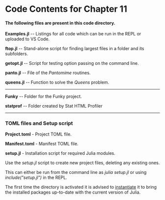 # Code Contents for Chapter 11

#### The following files are present in this code directory.

**Examples.jl** -- Listings for all code which can be run in the REPL or uploaded to VS Code.

**ftop.jl** -- Stand-alone script for finding largest files in a folder and its subfolders.

**getopt.jl** -- Script for testing option passing on the command line.

**panto.jl** -- File of the _Pantomime_ routines.

**queens.jl** -- Function to solve the _Queens_ problem.

---

**Funky** -- Folder for the Funky project.

**statprof** -- Folder created by Stat HTML Profiler

---

### TOML files and Setup script

**Project.toml** - Project TOML file.

**Manifest.toml** - Manifest TOML file.

**setup.jl** - Installation script for required Julia modules.

Use the *setup.jl* script to create new project files, deleting any existing ones.

This can either be run from the command line as *julia setup.jl* or using *include("setup.jl")* in the REPL.

The first time the directory is activated it is advised to <u>instantiate</u> it to bring the installed packages up-to-date with the current version of Julia.
